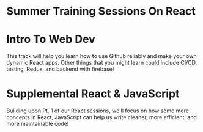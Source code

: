 # Summer Training Sessions On React

# Intro To Web Dev

This track will help you learn how to use Github reliably and make your own dynamic React apps. Other things that you might learn could include CI/CD, testing, Redux, and backend with firebase!

# Supplemental React & JavaScript

Building upon Pt. 1 of our React sessions, we'll focus on how some more concepts in React, JavaScript can help us write cleaner, more efficient, and more maintainable code!


